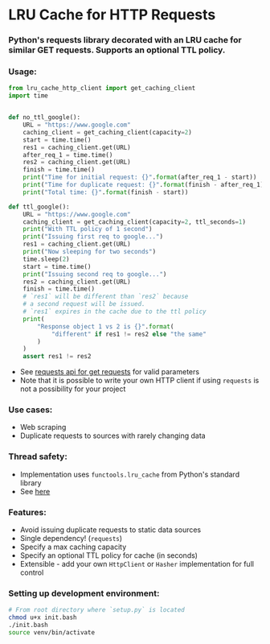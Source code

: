 # LRU Cache for HTTP Requests

### Python's requests library decorated with an LRU cache for similar GET requests. Supports an optional TTL policy.

### Usage:
```py
from lru_cache_http_client import get_caching_client
import time


def no_ttl_google():
    URL = "https://www.google.com"
    caching_client = get_caching_client(capacity=2)
    start = time.time()
    res1 = caching_client.get(URL)
    after_req_1 = time.time()
    res2 = caching_client.get(URL)
    finish = time.time()
    print("Time for initial request: {}".format(after_req_1 - start))
    print("Time for duplicate request: {}".format(finish - after_req_1))
    print("Total time: {}".format(finish - start))

def ttl_google():
    URL = "https://www.google.com"
    caching_client = get_caching_client(capacity=2, ttl_seconds=1)
    print("With TTL policy of 1 second")
    print("Issuing first req to google...")
    res1 = caching_client.get(URL)
    print("Now sleeping for two seconds")
    time.sleep(2)
    start = time.time()
    print("Issuing second req to google...")
    res2 = caching_client.get(URL)
    finish = time.time()
    # `res1` will be different than `res2` because
    # a second request will be issued.
    # `res1` expires in the cache due to the ttl policy
    print(
        "Response object 1 vs 2 is {}".format(
            "different" if res1 != res2 else "the same"
        )
    )
    assert res1 != res2
```
- See [requests api for get requests](https://requests.readthedocs.io/en/latest/_modules/requests/api/#get) for valid parameters
- Note that it is possible to write your own HTTP client if using `requests` is not a possibility for your project

### Use cases:
- Web scraping
- Duplicate requests to sources with rarely changing data

### Thread safety:
- Implementation uses `functools.lru_cache` from Python's standard library
- See [here](https://github.com/python/cpython/blob/a75c4c924de102e48faef5538eade764289915ab/Lib/functools.py#L470) 

### Features:
- Avoid issuing duplicate requests to static data sources
- Single dependency! (`requests`)
- Specify a max caching capacity
- Specify an optional TTL policy for cache (in seconds)
- Extensible - add your own `HttpClient` or `Hasher` implementation for full control

### Setting up development environment:
```bash
# From root directory where `setup.py` is located
chmod u+x init.bash
./init.bash
source venv/bin/activate
```